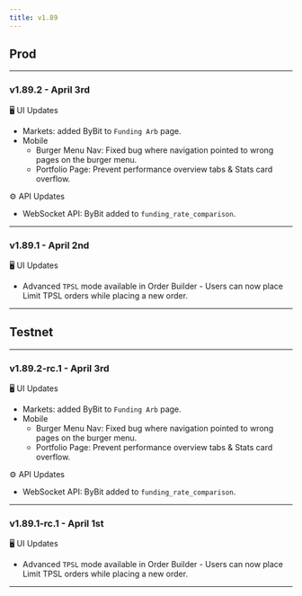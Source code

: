 ```yaml
---
title: v1.89
---
```

## Prod
---
### v1.89.2 - April 3rd
🖥️  UI Updates
* Markets: added ByBit to `Funding Arb` page.
* Mobile
  * Burger Menu Nav: Fixed bug where navigation pointed to wrong pages on the burger menu.
  * Portfolio Page: Prevent performance overview tabs & Stats card overflow.

⚙️ API Updates
* WebSocket API: ByBit added to `funding_rate_comparison`.
---
### v1.89.1 - April 2nd
🖥️  UI Updates
* Advanced `TPSL` mode available in Order Builder - Users can now place Limit TPSL orders while placing a new order. 
---


## Testnet
---
### v1.89.2-rc.1 - April 3rd
🖥️  UI Updates
* Markets: added ByBit to `Funding Arb` page.
* Mobile
  * Burger Menu Nav: Fixed bug where navigation pointed to wrong pages on the burger menu.
  * Portfolio Page: Prevent performance overview tabs & Stats card overflow.

⚙️ API Updates
* WebSocket API: ByBit added to `funding_rate_comparison`.
---
### v1.89.1-rc.1 - April 1st
🖥️  UI Updates
* Advanced `TPSL` mode available in Order Builder - Users can now place Limit TPSL orders while placing a new order. 
---
